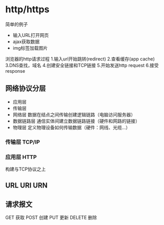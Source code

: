 # http/https

简单的例子
- 输入URL打开网页
- ajax获取数据
- img标签加载图片

浏览器的http请求过程
1.输入url开始跳转(redirect)
2.查看缓存(app cache)
3.DNS查找，域名
4.创建安全链接和TCP链接
5.开始发送http request
6.接受response

## 网络协议分层
- 应用层
- 传输层
- 网络层 数据在结点之间传输创建逻辑链路（电脑访问服务器）
- 数据链路层 通信实体间建立数据链路链接（硬件和网路的链接）
- 物理层 定义物理设备如何传输数据（硬件：网线、光缆...）

### 传输层 TCP/IP

### 应用层 HTTP
构建与TCP协议之上

## URL URI URN

## 请求报文
GET 获取
POST  创建
PUT 更新
DELETE 删除
